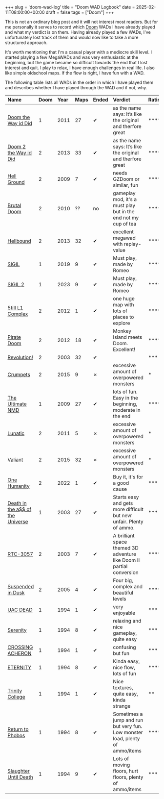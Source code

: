 +++
slug = 'doom-wad-log'
title = "Doom WAD Logbook"
date = 2025-02-11T08:00:00+00:00
draft = false
tags = ["Doom"]
+++

This is not an ordinary blog post and it will not interest most readers. But for me personally it serves to record which [Doom](/playing-doom-in-2024/) WADs I have already played and what my verdict is on them. Having already played a few WADs, I've unfortunately lost track of them and would now like to take a more structured approach. 

It's worth mentioning that I'm a casual player with a mediocre skill level. I started playing a few MegaWADs and was very enthusiastic at the beginning, but the game became so difficult towards the end that I lost interest and quit. I play to relax, I have enough challenges in real life. I also like simple oldschool maps. If the flow is right, I have fun with a WAD.

The following table lists all WADs in the order in which I have played them and describes whether I have played through the WAD and if not, why. 

| Name  | Doom | Year | Maps | Ended | Verdict | Rating |
| :---- | :--- | :--- |:--- | :------- | :------ | :----- |
|[Doom the Way id Did](https://doomwiki.org/wiki/Doom_the_Way_id_Did)| 1 | 2011 | 27 | ✔ | as the name says: It’s like the original and therfore great | \*\*\*\* |
|[Doom 2 the Way id Did](https://doomwiki.org/wiki/Doom_2_the_Way_id_Did)| 2 | 2013 | 33 | ✔ | as the name says: It’s like the original and therfore great | \*\*\*\* |
|[Hell Ground](https://www.doomworld.com/idgames/levels/doom2/Ports/g-i/hg)| 2 | 2009 | 7 | ✔ | needs GZDoom or similar, fun | \*\*\*\* |
|[Brutal Doom](https://www.moddb.com/mods/brutal-doom)| 2 | 2010 | ?? | no | gameplay mod, it's a must play but in the end not my cup of tea | \*\*\*\* |
|[Hellbound](https://www.doomworld.com/files/file/17259-hellbound/)| 2 | 2013 | 32 | ✔ | excellent megawad with replay-value | \*\*\*\*\* |
|[SIGIL](https://romero.com/sigil)| 1 | 2019 | 9 | ✔ | Must play, made by Romeo  | \*\*\*\* |
|[SIGIL 2](https://romero.com/sigil)| 1 | 2023 | 9 | ✔ | Must play, made by Romeo  | \*\*\*\* |
|[5till L1 Complex](https://www.doomworld.com/idgames/levels/doom2/Ports/0-9/5l1c)| 2 | 2012 | 1 | ✔ | one huge map with lots of places to explore | \*\*\*\* |
|[Pirate Doom](https://www.moddb.com/mods/pirate-doom)| 2 | 2012 | 18 | ✔ | Monkey Island meets Doom. Excellent! | \*\*\*\*\* |
|[Revolution!](https://www.doomworld.com/idgames/levels/doom2/megawads/tvr)| 2 | 2003 | 32 | ✔ | | \*\*\* |
|[Crumpets](https://www.doomworld.com/idgames/levels/doom2/Ports/a-c/crumpets)| 2 | 2015 | 9 | ✗ | excessive amount of overpowered monsters | \* |
|[The Ultimate NMD](https://www.doomworld.com/idgames/levels/doom/megawads/nmdu)| 1 | 2009 | 27 | ✔ | lots of fun. Easy in the beginning, moderate in the end | \*\*\*\* |
|[Lunatic](https://www.doomworld.com/idgames/levels/doom2/Ports/j-l/lunatic)| 2 | 2011 | 5 | ✗ | excessive amount of overpowered monsters | \* |
|[Valiant](https://www.doomworld.com/idgames/levels/doom2/Ports/megawads/valiant)| 2 | 2015 | 32 | ✗ | excessive amount of overpowered monsters | \* |
|[One Humanity](https://romero.com/shop/p/onehumanity)| 2 | 2022 | 1 | ✔ | Buy it, it's for a good cause | \*\*\* |
|[Death in the a$$ of the Universe](https://www.doomworld.com/idgames/levels/doom/megawads/niveles)| 1 | 2003 | 27 | ✔ | Starts easy and gets more difficult but nevr unfair. Plenty of ammo. | \*\*\* |
|[RTC-3057](https://doomwiki.org/wiki/RTC-3057) | 2 | 2003 | 7 | ✔ | A brilliant space themed 3D adventure like Doom II partial conversion | \*\*\*\*\* |
|[Suspended in Dusk](https://www.doomworld.com/idgames/levels/doom2/s-u/sid) | 2| 2005 | 4 | ✔ | Four big, complex and beautiful levels | \*\*\*\* |
|[UAC DEAD](https://www.doomworld.com/idgames/index.php?id=420) | 1 | 1994 | 1 | ✔ | very enjoyable | \*\*\* |
|[Serenity](https://www.doomworld.com/idgames/index.php?id=1033) | 1 | 1994 | 8 | ✔ | relaxing and nice gameplay, quite easy | \*\*\* |
|[CROSSING ACHERON](https://www.doomworld.com/idgames/levels/doom/a-c/acheron) | 1 | 1994 | 1 | ✔ | confusing but fun | \*\*\* |
|[ETERNITY](https://www.doomworld.com/idgames/levels/doom/d-f/eternity) | 1 | 1994 | 8 | ✔ | Kinda easy, nice flow, lots of fun | \*\*\*\* |
|[Trinity College](https://www.doomworld.com/idgames/themes/university/trinity2) | 1 | 1994 | 1 | ✔ | Nice textures, quite easy, kinda strange | \*\* |
|[Return to Phobos](https://www.doomworld.com/idgames/index.php?id=690) | 1 | 1994 | 8 | ✔ | Sometimes a jump and run but very fun. Low monster load, plenty of ammo/items | \*\*\*\* |
|[Slaughter Until Death](https://www.doomworld.com/idgames/index.php?id=461) | 1 | 1994 | 9 | ✔ | Lots of moving floors, hurt floors, plenty of ammo/items | \*\*\* |
